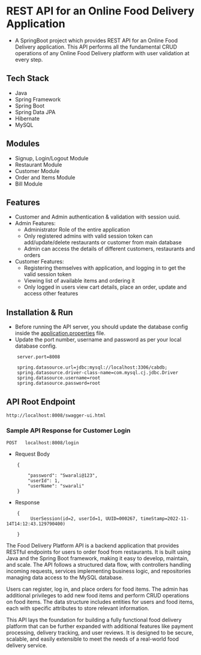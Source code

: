 # REST API for an Online Food Delivery Application

* A SpringBoot project which provides REST API for an Online Food Delivery application. This API performs all the fundamental CRUD operations of any Online Food Delivery platform with user validation at every step.

## Tech Stack

* Java
* Spring Framework
* Spring Boot
* Spring Data JPA
* Hibernate
* MySQL

## Modules

* Signup, Login/Logout Module
* Restaurant Module
* Customer Module
* Order and Items Module
* Bill Module

## Features

* Customer and Admin authentication & validation with session uuid.
* Admin Features:
    * Administrator Role of the entire application
    * Only registered admins with valid session token can add/update/delete restaurants or customer from main database
    * Admin can access the details of different customers, restaurants and orders
* Customer Features:
    * Registering themselves with application, and logging in to get the valid session token
    * Viewing list of available items and ordering it
    * Only logged in users view cart details, place an order, update and access other features
    
## Installation & Run

* Before running the API server, you should update the database config inside the [application.properties](https://github.com/AamirSohail763/Online-food-delivery-app/blob/main/Food_Delivery_App/src/main/resources/application.properties) file. 
* Update the port number, username and password as per your local database config.

```
    server.port=8008

    spring.datasource.url=jdbc:mysql://localhost:3306/cabdb;
    spring.datasource.driver-class-name=com.mysql.cj.jdbc.Driver
    spring.datasource.username=root
    spring.datasource.password=root

```

## API Root Endpoint

`http://localhost:8008/swagger-ui.html`

### Sample API Response for Customer Login

`POST   localhost:8008/login`

* Request Body

```
    {
        
        "password": "Swarali@123",
        "userId": 1,
        "userName": "swarali"
    }
```

* Response

```
    {
         UserSession(id=2, userId=1, UUID=000267, timeStamp=2022-11-14T14:12:43.129790400)

    }
```
The Food Delivery Platform API is a backend application that provides RESTful endpoints for users to order food from restaurants. It is built using Java and the Spring Boot framework, making it easy to develop, maintain, and scale. The API follows a structured data flow, with controllers handling incoming requests, services implementing business logic, and repositories managing data access to the MySQL database.

Users can register, log in, and place orders for food items. The admin has additional privileges to add new food items and perform CRUD operations on food items. The data structure includes entities for users and food items, each with specific attributes to store relevant information.

This API lays the foundation for building a fully functional food delivery platform that can be further expanded with additional features like payment processing, delivery tracking, and user reviews. It is designed to be secure, scalable, and easily extensible to meet the needs of a real-world food delivery service.